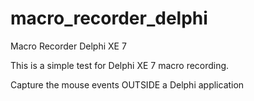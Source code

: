 # macro_recorder_delphi
Macro Recorder Delphi XE 7


This is a simple test for Delphi XE 7 macro recording.

Capture the mouse events OUTSIDE a Delphi application
